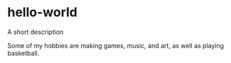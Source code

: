 # hello-world
A short description 

Some of my hobbies are making games, music, and art, as well as playing basketball.
